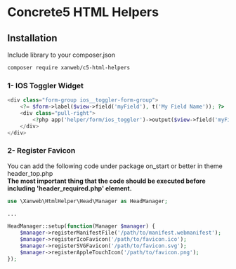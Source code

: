 # Concrete5 HTML Helpers

## Installation

Include library to your composer.json
```bash
composer require xanweb/c5-html-helpers
```
### 1- IOS Toggler Widget
```php 
<div class="form-group ios__toggler-form-group">
    <?= $form->label($view->field('myField'), t('My Field Name')); ?>
    <div class="pull-right">
        <?php app('helper/form/ios_toggler')->output($view->field('myField'), 1, $value); ?>
    </div>
</div>
```

### 2- Register Favicon
You can add the following code under package on_start or better in theme header_top.php
<br><b>The most important thing that the code should be executed before including 'header_required.php' element.</b> 
```php
use \Xanweb\HtmlHelper\Head\Manager as HeadManager;

...

HeadManager::setup(function(Manager $manager) {
    $manager->registerManifestFile('/path/to/manifest.webmanifest');
    $manager->registerIcoFavicon('/path/to/favicon.ico');
    $manager->registerSVGFavicon('/path/to/favicon.svg');
    $manager->registerAppleTouchIcon('/path/to/favicon.png');
});
``` 
